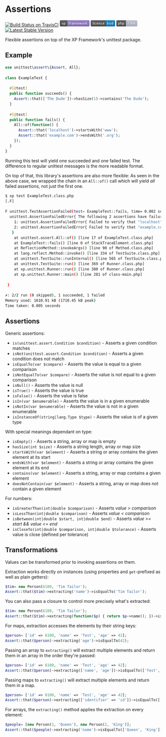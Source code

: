 Assertions
==========

[![Build Status on TravisCI](https://secure.travis-ci.org/xp-forge/assert.svg)](http://travis-ci.org/xp-forge/assert)
[![XP Framework Mdodule](https://raw.githubusercontent.com/xp-framework/web/master/static/xp-framework-badge.png)](https://github.com/xp-framework/core)
[![BSD Licence](https://raw.githubusercontent.com/xp-framework/web/master/static/licence-bsd.png)](https://github.com/xp-framework/core/blob/master/LICENCE.md)
[![Requires PHP 7.0+](https://raw.githubusercontent.com/xp-framework/web/master/static/php-7_0plus.png)](http://php.net/)
[![Latest Stable Version](https://poser.pugx.org/xp-forge/assert/version.png)](https://packagist.org/packages/xp-forge/assert)

Flexible assertions on top of the XP Framework's unittest package.

Example
-------

```php
use unittest\assert\{Assert, All};

class ExampleTest {

  #[@test]
  public function succeeds() {
    Assert::that(['The Dude'])->hasSize(1)->contains('The Dude');
  }

  #[@test]
  public function fails() {
    All::of(function() { 
      Assert::that('localhost')->startsWith('www');
      Assert::that('example.com')->endsWith('.org');
    });
  }
}
```

Running this test will yield one succeeded and one failed test. The difference to regular unittest messages is the more readable format. 

On top of that, this library's assertions are also more flexible: As seen in the above case, we wrapped the chain in an `All::of()` call which will yield *all* failed assertions, not just the first one.

```sh
$ xp test ExampleTest.class.php
[.F]

F unittest.TestAssertionFailed(test= ExampleTest::fails, time= 0.002 seconds) {
  unittest.AssertionFailedError{ The following 2 assertions have failures:
    1: unittest.AssertionFailedError{ Failed to verify that "localhost" starts with "www" }
    2: unittest.AssertionFailedError{ Failed to verify that "example.com" ends with ".org" }
   }
    at unittest.assert.All::of() [line 17 of ExampleTest.class.php]
    at ExampleTest::fails() [line 0 of StackTraceElement.class.php]
    at ReflectionMethod::invokeArgs() [line 90 of Method.class.php]
    at lang.reflect.Method::invoke() [line 334 of TestSuite.class.php]
    at unittest.TestSuite::runInternal() [line 565 of TestSuite.class.php]
    at unittest.TestSuite::run() [line 369 of Runner.class.php]
    at xp.unittest.Runner::run() [line 380 of Runner.class.php]
    at xp.unittest.Runner::main() [line 281 of class-main.php]

 }

✗: 2/2 run (0 skipped), 1 succeeded, 1 failed
Memory used: 1610.91 kB (1710.45 kB peak)
Time taken: 0.005 seconds
````

Assertions
----------
Generic assertions:

* `is(unittest.assert.Condition $condition)` - Asserts a given condition matches
* `isNot(unittest.assert.Condition $condition)` - Asserts a given condition does not match
* `isEqualTo(var $compare)` - Asserts the value is equal to a given comparison
* `isNotEqualTo(var $compare)` - Asserts the value is not equal to a given comparison
* `isNull()` - Asserts the value is null
* `isTrue()` - Asserts the value is true
* `isFalse()` - Asserts the value is false
* `isIn(var $enumerable)` - Asserts the value is in a given enumerable 
* `isNotIn(var $enumerable)` - Asserts the value is not in a given enumerable
* `isInstanceOf(string|lang.Type $type)` - Asserts the value is of a given type

With special meanings dependant on type:

* `isEmpty()` - Asserts a string, array or map is empty
* `hasSize(int $size)` - Asserts a string length, array or map size
* `startsWith(var $element)` - Asserts a string or array contains the given element at its start
* `endsWith(var $element)` - Asserts a string or array contains the given element at its end
* `contains(var $element)` - Asserts a string, array or map contains a given element
* `doesNotContain(var $element)` - Asserts a string, array or map does not contain a given element

For numbers:

* `isGreaterThan(int|double $comparison)` - Asserts *value > comparison*
* `isLessThan(int|double $comparison)` - Asserts *value < comparison*
* `isBetween(int|double $start, int|double $end)` - Asserts *value >= start && value <= end*
* `isCloseTo(int|double $comparison, int|double $tolerance)` - Asserts value is close (defined per tolerance)

Transformations
---------------
Values can be transformed prior to invoking assertions on them.

Extraction works directly on instances (using properties and `get`-prefixed as well as plain getters):

```php
$tim= new Person(6100, 'Tim Tailor');
Assert::that($tim)->extracting('name')->isEqualTo('Tim Tailor');
```

You can also pass a closure to control more precisely what's extracted:

```php
$tim= new Person(6100, 'Tim Tailor');
Assert::that($tim)->extracting(function($p) { return $p->name(); })->isEqualTo('Tim Tailor');
```

For maps, extraction accesses the elements by their string keys:

```php
$person= ['id' => 6100, 'name' => 'Test', 'age' => 42];
Assert::that($person)->extracting('age')->isEqualTo(42);
```

Passing an array to `extracting()` will extract multiple elements and return them in an array in the order they're passed:

```php
$person= ['id' => 6100, 'name' => 'Test', 'age' => 42];
Assert::that($person)->extracting(['name', 'age'])->isEqualTo(['Test', 42]);
```

Passing maps to `extracting()` will extract multiple elements and return them in a map.

```php
$person= ['id' => 6100, 'name' => 'Test', 'age' => 42];
Assert::that($person)->extracting(['identifier' => 'id'])->isEqualTo(['identifier' => 6100]);
```

For arrays, the `extracting()` method applies the extraction on every element:

```php
$people= [new Person(1, 'Queen'), new Person(2, 'King')];
Assert::that($people)->extracting('name')->isEqualTo(['Queen', 'King']);
```
